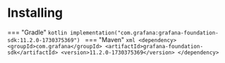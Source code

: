 # Installing

=== "Gradle"
    ```kotlin
    implementation("com.grafana:grafana-foundation-sdk:11.2.0-1730375369")
    ```
=== "Maven"
    ```xml
    <dependency>
        <groupId>com.grafana</groupId>
        <artifactId>grafana-foundation-sdk</artifactId>
        <version>11.2.0-1730375369</version>
    </dependency>
    ```
